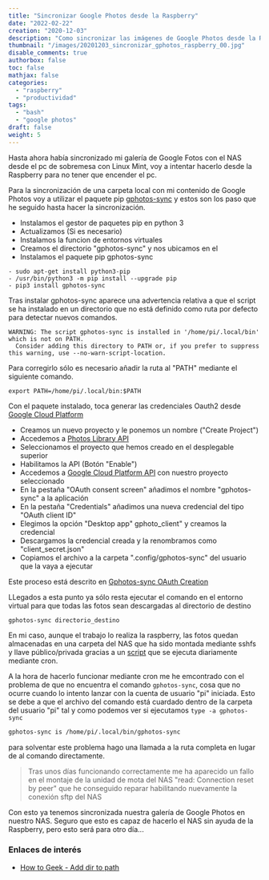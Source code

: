 ```yaml
---
title: "Sincronizar Google Photos desde la Raspberry"
date: "2022-02-22"
creation: "2020-12-03"
description: "Como sincronizar las imágenes de Google Photos desde la Raspberry"
thumbnail: "/images/20201203_sincronizar_gphotos_raspberry_00.jpg"
disable_comments: true
authorbox: false
toc: false
mathjax: false
categories:
  - "raspberry"
  - "productividad"
tags:
  - "bash"
  - "google photos"
draft: false
weight: 5
---
```

Hasta ahora había sincronizado mi galería de Google Fotos con el NAS desde el pc de sobremesa con Linux Mint, voy a intentar hacerlo desde la Raspberry para no tener que encender el pc.
<!--more-->
Para la sincronización de una carpeta local con mi contenido de Google Photos voy a utilizar el paquete pip [gphotos-sync] y estos son los paso que he seguido hasta hacer la sincronización.

* Instalamos el gestor de paquetes pip en python 3
* Actualizamos (Si es necesario)
* Instalamos la funcion de entornos virtuales
* Creamos el directorio "gphotos-sync" y nos ubicamos en el
* Instalamos el paquete pip gphotos-sync

```
- sudo apt-get install python3-pip
- /usr/bin/python3 -m pip install --upgrade pip
- pip3 install gphotos-sync
```

Tras instalar gphotos-sync aparece una advertencia relativa a que el script se ha instalado en un directorio que no está definido como ruta por defecto para detectar nuevos comandos.

```
WARNING: The script gphotos-sync is installed in '/home/pi/.local/bin' which is not on PATH.
  Consider adding this directory to PATH or, if you prefer to suppress this warning, use --no-warn-script-location.
```

Para corregirlo sólo es necesario añadir la ruta al "PATH" mediante el siguiente comando.

```
export PATH=/home/pi/.local/bin:$PATH
```

Con el paquete instalado, toca generar las credenciales Oauth2 desde [Google Cloud Platform]

* Creamos un nuevo proyecto y le ponemos un nombre ("Create Project")
* Accedemos a [Photos Library API]
* Seleccionamos el proyecto que hemos creado en el desplegable superior
* Habilitamos la API (Botón "Enable")
* Accedemos a [Google Cloud Platform API] con nuestro proyecto seleccionado
* En la pestaña "OAuth consent screen" añadimos el nombre "gphotos-sync" a la aplicación
* En la pestaña "Credentials" añadimos una nueva credencial del tipo "OAuth client ID"
* Elegimos la opción "Desktop app" gphoto_client" y creamos la credencial
* Descargamos la credencial creada y la renombramos como "client_secret.json"
* Copiamos el archivo a la carpeta ".config/gphotos-sync" del usuario que la vaya a ejecutar

Este proceso está descrito en [Gphotos-sync OAuth Creation]

LLegados a esta punto ya sólo resta ejecutar el comando en el entorno virtual para que todas las fotos sean descargadas al directorio de destino

```
gphotos-sync directorio_destino
```

En mi caso, aunque el trabajo lo realiza la raspberry, las fotos quedan almacenadas en una carpeta del NAS que ha sido montada mediante sshfs y llave público/privada gracias a un [script] que se ejecuta diariamente mediante cron.

A la hora de hacerlo funcionar mediante cron me he emcontrado con el problema de que no encuentra el comando `gphotos-sync`, cosa que no ocurre cuando lo intento lanzar con la cuenta de usuario "pi" iniciada. Esto se debe a que el archivo del comando está cuardado dentro de la carpeta del usuario "pi" tal y como podemos ver si ejecutamos `type -a gphotos-sync`

``` bash
gphotos-sync is /home/pi/.local/bin/gphotos-sync
```
para solventar este problema hago una llamada a la ruta completa en lugar de al comando directamente.

> Tras unos días funcionando correctamente me ha aparecido un fallo en el montaje de la unidad de mota del NAS "read: Connection reset by peer" que he conseguido reparar habilitando nuevamente la conexión sftp del NAS

Con esto ya tenemos sincronizada nuestra galería de Google Photos en nuestro NAS. Seguro que esto es capaz de hacerlo el NAS sin ayuda de la Raspberry, pero esto será para otro día...

### Enlaces de interés
- [How to Geek - Add dir to path](https://www.howtogeek.com/658904/how-to-add-a-directory-to-your-path-in-linux/)

[Google Cloud Platform]: https://console.cloud.google.com/cloud-resource-manager
[Google Cloud Platform API]: https://console.cloud.google.com/apis/dashboard
[gphotos-sync]: https://pypi.org/project/gphotos-sync/
[Gphotos-sync OAuth Creation]: https://docs.google.com/document/d/1ck1679H8ifmZ_4eVbDeD_-jezIcZ-j6MlaNaeQiz7y0/edit?usp=sharing 
[Photos Library API]: https://console.cloud.google.com/marketplace/product/google/photoslibrary.googleapis.com
[script]: https://github.com/sherlockes/SherloScripts/blob/master/bash/gphotos-sync.sh


[Image-01]: /images/20201203_sincronizar_gphotos_raspberry_01.jpg
